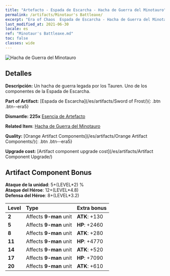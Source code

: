 ```yaml
---
title: "Artefacto - Espada de Escarcha - Hacha de Guerra del Minotauro"
permalink: /artifacts/Minotaur's Battleaxe/
excerpt: "Era of Chaos  Espada de Escarcha - Hacha de Guerra del Minotauro. Un hacha de guerra legada por los Tauren. Uno de los componentes de la Espada de Escarcha."
last_modified_at: 2021-06-30
locale: es
ref: "Minotaur's Battleaxe.md"
toc: false
classes: wide
---
```


 ![Hacha de Guerra del Minotauro](/images/t/artifact_40432.png)



## Detalles

 **Descripción:** Un hacha de guerra legada por los Tauren. Uno de los componentes de la Espada de Escarcha.

 **Part of Artifact:** [Espada de Escarcha](/es/artifacts/Sword of Frost/){: .btn .btn--era5}

 **Dismantle: 225x** [Esencia de Artefacto](/ItemsES/con_905/)

 **Related Item**: [Hacha de Guerra del Minotauro](/ItemsES/art_161/)

 **Quality:** [Orange Artifact Components](/es/artifacts/Orange Artifact Components/){: .btn .btn--era5}

 **Upgrade cost:** [Artifact component upgrade cost](/es/artifacts/Artifact Component Upgrade/)

## Artifact Component Bonus

  **Ataque de la unidad**: 5+(LEVEL\*2) %<br/>**Ataque del Héroe**: 12+(LEVEL\*4.8)<br/>**Defensa del Héroe**: 8+(LEVEL\*3.2)

  |  Level  | Type |    Extra bonus  | 
  |:--------|:-----|:----------------| 
  | **2** | Affects **9-man** unit | **ATK**: +130 | 
  | **5** | Affects **9-man** unit | **HP**: +2460 | 
  | **8** | Affects **9-man** unit | **ATK**: +280 | 
  | **11** | Affects **9-man** unit | **HP**: +4770 | 
  | **14** | Affects **9-man** unit | **ATK**: +520 | 
  | **17** | Affects **9-man** unit | **HP**: +7090 | 
  | **20** | Affects **9-man** unit | **ATK**: +610 | 
